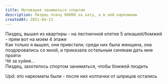 ```yaml
---
title: Мотивация заниматься спортом
description: Пиздец плачу 60000 за хату, а в ней наркоманы
createdAt: 2021-04-13
---
```


Пиздец, вышел из квартиры - на лестничной клетке 5 алкашей/бомжей - прям вот на моем 4 этаже<br> 
Как только я вышел, они привстали; среди них была женщина, она поздоровались со мной, и приказала остальным синякам дать мне пройти<br> 
Чё за хуйня…<br>
Пиздец, захотелось спортом заниматься, чтобы бомжей пиздить

Upd: это наркоматы были - после них колпачки от шприцов остались<br>

<img-swiper>
  <img-block src="/images/cool-story/padik/narkomani-1.jpg" alt="И не только колпачки" ></img-block>
  <img-block src="/images/cool-story/padik/narkomani-2.jpg" alt="И не только в колпачке" ></img-block>
</img-swiper>

